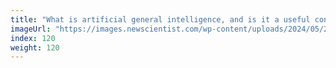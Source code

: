 ```yaml
---
title: "What is artificial general intelligence, and is it a useful concept?"
imageUrl: "https://images.newscientist.com/wp-content/uploads/2024/05/20144944/SEI_205166454.jpg?width=788"
index: 120
weight: 120
---
```

